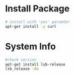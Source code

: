 # Install Package
``` bash
# install with 'yes' paramter
apt-get install -y curl
```

# System Info
``` bash
#check version
apt-get install lsb-release
lsb_release -da

```
